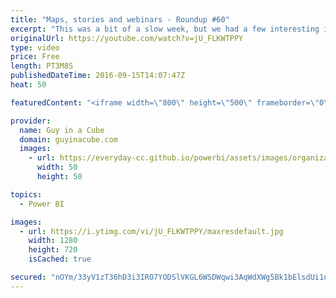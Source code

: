 ```yaml
---
title: "Maps, stories and webinars - Roundup #60"
excerpt: "This was a bit of a slow week, but we had a few interesting items. David Eldersveld talks about TopoJSON maps and Power BI. Marco Russo had some Q&A follow up to his #24HOP session. I also talked about the Data Stories Gallery and the Power BI Webinars. Lastly, we had some news about Power BI Auditing."
originalUrl: https://youtube.com/watch?v=jU_FLKWTPPY
type: video
price: Free
length: PT3M8S
publishedDateTime: 2016-09-15T14:07:47Z
heat: 50

featuredContent: "<iframe width=\"800\" height=\"500\" frameborder=\"0\" src=\"https://www.youtube.com/embed/jU_FLKWTPPY\" allow=\"accelerometer; autoplay; encrypted-media; gyroscope; picture-in-picture\" allowfullscreen></iframe>"

provider:
  name: Guy in a Cube
  domain: guyinacube.com
  images:
    - url: https://everyday-cc.github.io/powerbi/assets/images/organizations/guyinacube.com-50x50.jpg
      width: 50
      height: 50

topics:
  - Power BI

images:
  - url: https://i.ytimg.com/vi/jU_FLKWTPPY/maxresdefault.jpg
    width: 1280
    height: 720
    isCached: true

secured: "nOYm/33yV1zT36hD3i3IRO7YODSlVKGL6WSDWqwi3AqWdXWg5Bk1bElsdUi1oYtWFmGwQoXEbmTxw0wdRiZM9Rqnua7mDjkP7Cr3sc0FHEgyj3lr8CVVRn1o8Em9LUCnABLZofhJBENGK7zfUjTDYdFgCH7ZIQM0OYzxJS56AuuWKWPszf12JU39wi3itIWj+l6kK/wMLm3aS5/wZMwnkHt5Ipqdc71BtvSr8Vz3iWmZSWoh+miPUhqlvByur+RXvp6X8Jj8ivh6neEqsZFbFRRfbRxqK/6hqOD6uPGzzHMHoJHdT6sCmkDFbjxFmG0VwMcS3RU8vWsQ5oCBeHFsZ4W7juv5iHJytD73rc2AnV73qaFkO9+qGzeUsJl8GI950MAIugxjoUO12nnumQgkPlh9uuClMWkJBCXwz8uPO/U=;n8LEREZeVmvpPFNFetEvhA=="
---
```


